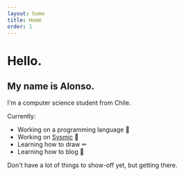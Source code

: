 ```yaml
---
layout: home
title: Home
order: 1
---
```


# Hello.

## My name is Alonso.

I'm a computer science student from Chile.

<!-- Currently working on a programming language 🔨, working on <a href="https://sysmic.cl/" target="_blank">Sysmic</a> 🤖 and learning how to draw ✏ and how to blog 📝.-->
Currently:
- Working on a programming language 🔨
- Working on  <a href="https://sysmic.cl/" target="_blank">Sysmic</a> 🤖
- Learning how to draw ✏
- Learning how to blog 📙

Don't have a lot of things to show-off yet, but getting there.
